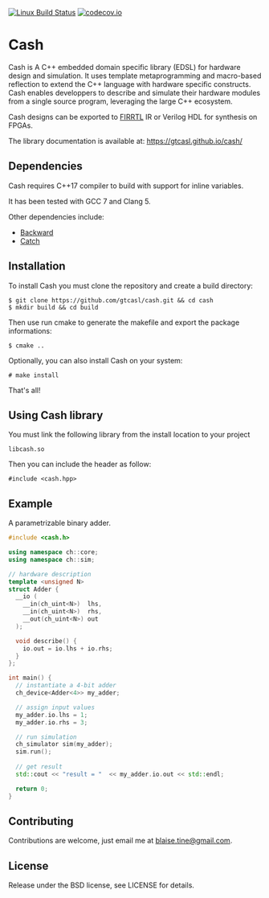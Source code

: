 [![Linux Build Status](https://travis-ci.org/gtcasl/cash.png?branch=master)](https://travis-ci.org/gtcasl/cash) 
[![codecov.io](http://codecov.io/github/gtcasl/cash/coverage.svg?branch=master)](http://codecov.io/github/gtcasl/cash?branch=master)

# Cash

Cash is A C++ embedded domain specific library (EDSL) for hardware design and simulation. It uses template metaprogramming and macro-based reflection to extend the C++ language with hardware specific constructs. Cash enables developpers to describe and simulate their hardware modules from a single source program, leveraging the large C++ ecosystem.

Cash designs can be exported to [FIRRTL](https://github.com/freechipsproject/firrtl) IR or Verilog HDL for synthesis on FPGAs.

The library documentation is available at:
https://gtcasl.github.io/cash/

Dependencies
------------
Cash requires C++17 compiler to build with support for inline variables.

It has been tested with GCC 7 and Clang 5.

Other dependencies include:
  - [Backward](https://github.com/bombela/backward-cpp)
  - [Catch](https://github.com/catchorg/Catch2)

Installation
------------
To install Cash you must clone the repository and create a build directory:

    $ git clone https://github.com/gtcasl/cash.git && cd cash
    $ mkdir build && cd build

Then use run cmake to generate the makefile and export the package informations:

    $ cmake ..

Optionally, you can also install Cash on your system:

    # make install
    
That's all!

Using Cash library
------------------
You must link the following library from the install location to your project

    libcash.so

Then you can include the header as follow:

    #include <cash.hpp>

Example
-------
A parametrizable binary adder.

```C++
#include <cash.h>

using namespace ch::core;
using namespace ch::sim;

// hardware description
template <unsigned N>
struct Adder {
  __io (
    __in(ch_uint<N>)  lhs,
    __in(ch_uint<N>)  rhs,
    __out(ch_uint<N>) out
  );

  void describe() {
    io.out = io.lhs + io.rhs;
  }
};

int main() {
  // instantiate a 4-bit adder
  ch_device<Adder<4>> my_adder;

  // assign input values
  my_adder.io.lhs = 1;
  my_adder.io.rhs = 3;

  // run simulation
  ch_simulator sim(my_adder);
  sim.run();
  
  // get result
  std::cout << "result = "  << my_adder.io.out << std::endl;

  return 0;
}
```
Contributing
------------
Contributions are welcome, just email me at blaise.tine@gmail.com.

License
-------
Release under the BSD license, see LICENSE for details.
